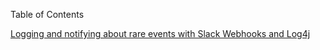 Table of Contents

[Logging and notifying about rare events with Slack Webhooks and Log4j](logging-with-slack-and-log4j.md)
